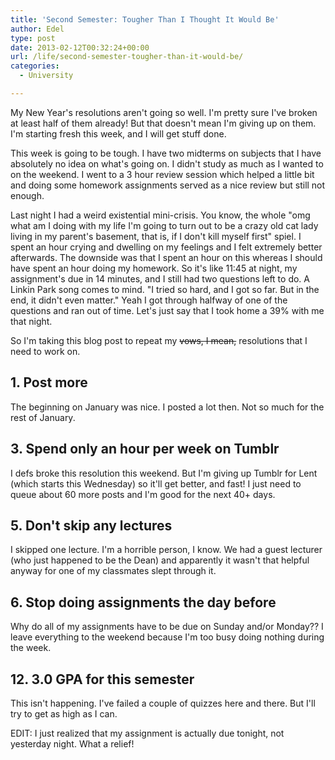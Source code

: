 ```yaml
---
title: 'Second Semester: Tougher Than I Thought It Would Be'
author: Edel
type: post
date: 2013-02-12T00:32:24+00:00
url: /life/second-semester-tougher-than-it-would-be/
categories:
  - University

---
```

My New Year's resolutions aren't going so well. I'm pretty sure I've broken at least half of them already! But that doesn't mean I'm giving up on them. I'm starting fresh this week, and I will get stuff done.

This week is going to be tough. I have two midterms on subjects that I have absolutely no idea on what's going on. I didn't study as much as I wanted to on the weekend. I went to a 3 hour review session which helped a little bit and doing some homework assignments served as a nice review but still not enough.

Last night I had a weird existential mini-crisis. You know, the whole "omg what am I doing with my life I'm going to turn out to be a crazy old cat lady living in my parent's basement, that is, if I don't kill myself first" spiel. I spent an hour crying and dwelling on my feelings and I felt extremely better afterwards. The downside was that I spent an hour on this whereas I should have spent an hour doing my homework. So it's like 11:45 at night, my assignment's due in 14 minutes, and I still had two questions left to do. A Linkin Park song comes to mind. "I tried so hard, and I got so far. But in the end, it didn't even matter." Yeah I got through halfway of one of the questions and ran out of time. Let's just say that I took home a 39% with me that night.

So I'm taking this blog post to repeat my <del>vows, I mean,</del> resolutions that I need to work on.

## 1. Post more

The beginning on January was nice. I posted a lot then. Not so much for the rest of January.

## 3. Spend only an hour per week on Tumblr

I defs broke this resolution this weekend. But I'm giving up Tumblr for Lent (which starts this Wednesday) so it'll get better, and fast! I just need to queue about 60 more posts and I'm good for the next 40+ days.

## 5. Don't skip any lectures

I skipped one lecture. I'm a horrible person, I know. We had a guest lecturer (who just happened to be the Dean) and apparently it wasn't that helpful anyway for one of my classmates slept through it.

## 6. Stop doing assignments the day before

Why do all of my assignments have to be due on Sunday and/or Monday?? I leave everything to the weekend because I'm too busy doing nothing during the week.

## 12. 3.0 GPA for this semester

This isn't happening. I've failed a couple of quizzes here and there. But I'll try to get as high as I can.

EDIT: I just realized that my assignment is actually due tonight, not yesterday night. What a relief!


